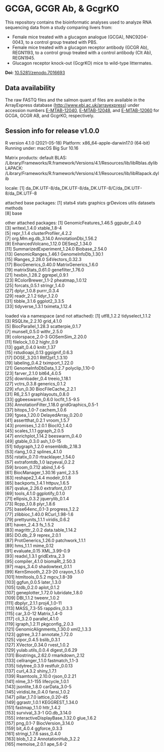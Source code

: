 # GCGA, GCGR Ab, & GcgrKO
This repository contains the bioinformatic analyses used to analyze RNA sequencing data from a study comparing livers from:
- Female mice treated with a glucagon analogue (GCGA), NNC9204-0043, to a control group treated with PBS.
- Female mice treated with a glucagon receptor antibody (GCGR Ab), REGN1193, to a control group treated with a control antibody (Clt Ab), REGN1945.
- Glucagon receptor knock-out (GcgrKO) mice to wild-type littermates. 

**Doi:** [10.5281/zenodo.7016693](https://doi.org/10.5281/zenodo.7016693)

## Data availability 
The raw FASTQ files and the salmon quant.sf files are available in the ArrayExpress database (http://www.ebi.ac.uk/arrayexpress) under accession numbers 
[E-MTAB-12040](https://www.ebi.ac.uk/arrayexpress/experiments/E-MTAB-12040), [E-MTAB-12048](https://www.ebi.ac.uk/arrayexpress/experiments/E-MTAB-12048), 
and [E-MTAB-12060](https://www.ebi.ac.uk/arrayexpress/experiments/E-MTAB-12060) for GCGA, GCGR AB, and GcgrKO, respectively. 

## Session info for release v1.0.0

R version 4.1.0 (2021-05-18)
Platform: x86_64-apple-darwin17.0 (64-bit)
Running under: macOS Big Sur 10.16

Matrix products: default
BLAS:   /Library/Frameworks/R.framework/Versions/4.1/Resources/lib/libRblas.dylib
LAPACK: /Library/Frameworks/R.framework/Versions/4.1/Resources/lib/libRlapack.dylib

locale:
[1] da_DK.UTF-8/da_DK.UTF-8/da_DK.UTF-8/C/da_DK.UTF-8/da_DK.UTF-8

attached base packages:
[1] stats4    stats     graphics  grDevices utils     datasets  methods  
[8] base     

other attached packages:
 [1] GenomicFeatures_1.46.5      ggpubr_0.4.0               
 [3] writexl_1.4.0               xtable_1.8-4               
 [5] repr_1.1.4                  clusterProfiler_4.2.2      
 [7] org.Mm.eg.db_3.14.0         AnnotationDbi_1.56.2       
 [9] EnhancedVolcano_1.12.0      DESeq2_1.34.0              
[11] SummarizedExperiment_1.24.0 Biobase_2.54.0             
[13] GenomicRanges_1.46.1        GenomeInfoDb_1.30.1        
[15] IRanges_2.28.0              S4Vectors_0.32.3           
[17] BiocGenerics_0.40.0         MatrixGenerics_1.6.0       
[19] matrixStats_0.61.0          genefilter_1.76.0          
[21] hexbin_1.28.2               ggrepel_0.9.1              
[23] RColorBrewer_1.1-2          pheatmap_1.0.12            
[25] forcats_0.5.1               stringr_1.4.0              
[27] dplyr_1.0.8                 purrr_0.3.4                
[29] readr_2.1.2                 tidyr_1.2.0                
[31] tibble_3.1.6                ggplot2_3.3.5              
[33] tidyverse_1.3.1             tximeta_1.12.4             

loaded via a namespace (and not attached):
  [1] utf8_1.2.2                    tidyselect_1.1.2             
  [3] RSQLite_2.2.10                grid_4.1.0                   
  [5] BiocParallel_1.28.3           scatterpie_0.1.7             
  [7] munsell_0.5.0                 withr_2.5.0                  
  [9] colorspace_2.0-3              GOSemSim_2.20.0              
 [11] filelock_1.0.2                highr_0.9                    
 [13] ggalt_0.4.0                   knitr_1.37                   
 [15] rstudioapi_0.13               ggsignif_0.6.3               
 [17] DOSE_3.20.1                   Rttf2pt1_1.3.10              
 [19] labeling_0.4.2                tximport_1.22.0              
 [21] GenomeInfoDbData_1.2.7        polyclip_1.10-0              
 [23] farver_2.1.0                  bit64_4.0.5                  
 [25] downloader_0.4                treeio_1.18.1                
 [27] vctrs_0.3.8                   generics_0.1.2               
 [29] xfun_0.30                     BiocFileCache_2.2.1          
 [31] R6_2.5.1                      graphlayouts_0.8.0           
 [33] ggbeeswarm_0.6.0              locfit_1.5-9.5               
 [35] AnnotationFilter_1.18.0       gridGraphics_0.5-1           
 [37] bitops_1.0-7                  cachem_1.0.6                 
 [39] fgsea_1.20.0                  DelayedArray_0.20.0          
 [41] assertthat_0.2.1              vroom_1.5.7                  
 [43] promises_1.2.0.1              BiocIO_1.4.0                 
 [45] scales_1.1.1                  ggraph_2.0.5                 
 [47] enrichplot_1.14.2             beeswarm_0.4.0               
 [49] gtable_0.3.0                  ash_1.0-15                   
 [51] tidygraph_1.2.0               ensembldb_2.18.3             
 [53] rlang_1.0.2                   splines_4.1.0                
 [55] rstatix_0.7.0                 rtracklayer_1.54.0           
 [57] extrafontdb_1.0               lazyeval_0.2.2               
 [59] broom_0.7.12                  abind_1.4-5                  
 [61] BiocManager_1.30.16           yaml_2.3.5                   
 [63] reshape2_1.4.4                modelr_0.1.8                 
 [65] backports_1.4.1               httpuv_1.6.5                 
 [67] qvalue_2.26.0                 extrafont_0.17               
 [69] tools_4.1.0                   ggplotify_0.1.0              
 [71] ellipsis_0.3.2                jquerylib_0.1.4              
 [73] Rcpp_1.0.8                    plyr_1.8.6                   
 [75] base64enc_0.1-3               progress_1.2.2               
 [77] zlibbioc_1.40.0               RCurl_1.98-1.6               
 [79] prettyunits_1.1.1             viridis_0.6.2                
 [81] haven_2.4.3                   fs_1.5.2                     
 [83] magrittr_2.0.2                data.table_1.14.2            
 [85] DO.db_2.9                     reprex_2.0.1                 
 [87] ProtGenerics_1.26.0           patchwork_1.1.1              
 [89] hms_1.1.1                     mime_0.12                    
 [91] evaluate_0.15                 XML_3.99-0.9                 
 [93] readxl_1.3.1                  gridExtra_2.3                
 [95] compiler_4.1.0                biomaRt_2.50.3               
 [97] maps_3.4.0                    shadowtext_0.1.1             
 [99] KernSmooth_2.23-20            crayon_1.5.0                 
[101] htmltools_0.5.2               mgcv_1.8-39                  
[103] ggfun_0.0.5                   later_1.3.0                  
[105] tzdb_0.2.0                    aplot_0.1.2                  
[107] geneplotter_1.72.0            lubridate_1.8.0              
[109] DBI_1.1.2                     tweenr_1.0.2                 
[111] dbplyr_2.1.1                  proj4_1.0-11                 
[113] MASS_7.3-55                   rappdirs_0.3.3               
[115] car_3.0-12                    Matrix_1.4-0                 
[117] cli_3.2.0                     parallel_4.1.0               
[119] igraph_1.2.11                 pkgconfig_2.0.3              
[121] GenomicAlignments_1.30.0      xml2_1.3.3                   
[123] ggtree_3.2.1                  annotate_1.72.0              
[125] vipor_0.4.5                   bslib_0.3.1                  
[127] XVector_0.34.0                rvest_1.0.2                  
[129] yulab.utils_0.0.4             digest_0.6.29                
[131] Biostrings_2.62.0             rmarkdown_2.12               
[133] cellranger_1.1.0              fastmatch_1.1-3              
[135] tidytree_0.3.9                restfulr_0.0.13              
[137] curl_4.3.2                    shiny_1.7.1                  
[139] Rsamtools_2.10.0              rjson_0.2.21                 
[141] nlme_3.1-155                  lifecycle_1.0.1              
[143] jsonlite_1.8.0                carData_3.0-5                
[145] viridisLite_0.4.0             fansi_1.0.2                  
[147] pillar_1.7.0                  lattice_0.20-45              
[149] ggrastr_1.0.1                 KEGGREST_1.34.0              
[151] fastmap_1.1.0                 httr_1.4.2                   
[153] survival_3.3-1                GO.db_3.14.0                 
[155] interactiveDisplayBase_1.32.0 glue_1.6.2                   
[157] png_0.1-7                     BiocVersion_3.14.0           
[159] bit_4.0.4                     ggforce_0.3.3                
[161] stringi_1.7.6                 sass_0.4.0                   
[163] blob_1.2.2                    AnnotationHub_3.2.2          
[165] memoise_2.0.1                 ape_5.6-2
